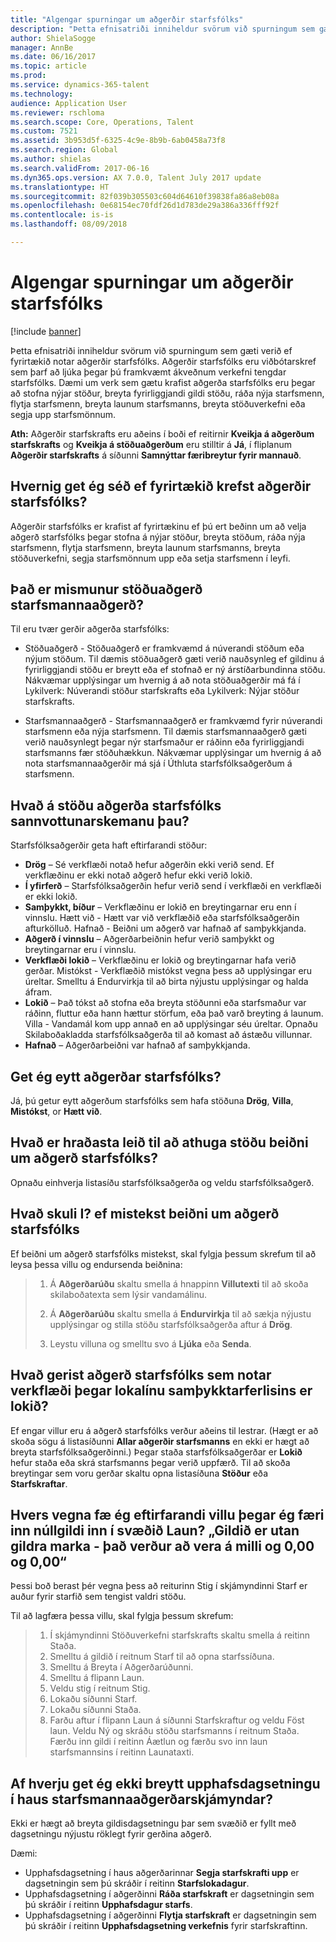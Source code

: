```yaml
---
title: "Algengar spurningar um aðgerðir starfsfólks"
description: "Þetta efnisatriði inniheldur svörum við spurningum sem gæti verið ef fyrirtækið notar aðgerðir starfsfólks. Aðgerðir starfsfólks eru viðbótarskref sem þarf að ljúka þegar þú framkvæmt ákveðnum verkefni tengdar starfsfólks."
author: ShielaSogge
manager: AnnBe
ms.date: 06/16/2017
ms.topic: article
ms.prod: 
ms.service: dynamics-365-talent
ms.technology: 
audience: Application User
ms.reviewer: rschloma
ms.search.scope: Core, Operations, Talent
ms.custom: 7521
ms.assetid: 3b953d5f-6325-4c9e-8b9b-6ab0458a73f8
ms.search.region: Global
ms.author: shielas
ms.search.validFrom: 2017-06-16
ms.dyn365.ops.version: AX 7.0.0, Talent July 2017 update
ms.translationtype: HT
ms.sourcegitcommit: 82f039b305503c604d64610f39838fa86a8eb08a
ms.openlocfilehash: 0e68154ec70fdf26d1d783de29a386a336fff92f
ms.contentlocale: is-is
ms.lasthandoff: 08/09/2018

---
```


# <a name="personnel-actions-faq"></a>Algengar spurningar um aðgerðir starfsfólks

[!include [banner](includes/banner.md)]

Þetta efnisatriði inniheldur svörum við spurningum sem gæti verið ef fyrirtækið notar aðgerðir starfsfólks. Aðgerðir starfsfólks eru viðbótarskref sem þarf að ljúka þegar þú framkvæmt ákveðnum verkefni tengdar starfsfólks. Dæmi um verk sem gætu krafist aðgerða starfsfólks eru þegar að stofna nýjar stöður, breyta fyrirliggjandi gildi stöðu, ráða nýja starfsmenn, flytja starfsmenn, breyta launum starfsmanns, breyta stöðuverkefni eða segja upp starfsmönnum.

**Ath:** Aðgerðir starfskrafts eru aðeins í boði ef reitirnir **Kveikja á aðgerðum starfskrafts** og **Kveikja á stöðuaðgerðum** eru stilltir á **Já**, í fliplanum **Aðgerðir starfskrafts** á síðunni **Samnýttar færibreytur fyrir mannauð**. 

## <a name="how-can-i-tell-if-my-organization-requires-personnel-actions"></a>Hvernig get ég séð ef fyrirtækið krefst aðgerðir starfsfólks?
Aðgerðir starfsfólks er krafist af fyrirtækinu ef þú ert beðinn um að velja aðgerð starfsfólks þegar stofna á nýjar stöður, breyta stöðum, ráða nýja starfsmenn, flytja starfsmenn, breyta launum starfsmanns, breyta stöðuverkefni, segja starfsmönnum upp eða setja starfsmenn í leyfi. 

## <a name="what-is-the-difference-between-a-position-action-and-a-worker-action"></a>Það er mismunur stöðuaðgerð starfsmannaaðgerð?
Til eru tvær gerðir aðgerða starfsfólks:

- Stöðuaðgerð - Stöðuaðgerð er framkvæmd á núverandi stöðum eða nýjum stöðum. Til dæmis stöðuaðgerð gæti verið nauðsynleg ef gildinu á fyrirliggjandi stöðu er breytt eða ef stofnað er ný árstíðarbundinna stöðu. Nákvæmar upplýsingar um hvernig á að nota stöðuaðgerðir má fá í Lykilverk: Núverandi stöður starfskrafts eða Lykilverk: Nýjar stöður starfskrafts.

- Starfsmannaaðgerð - Starfsmannaaðgerð er framkvæmd fyrir núverandi starfsmenn eða nýja starfsmenn. Til dæmis starfsmannaaðgerð gæti verið nauðsynlegt þegar nýr starfsmaður er ráðinn eða fyrirliggjandi starfsmanns fær stöðuhækkun. Nákvæmar upplýsingar um hvernig á að nota starfsmannaaðgerðir má sjá í Úthluta starfsfólksaðgerðum á starfsmenn.

## <a name="what-do-the-statuses-of-the-personnel-actions-mean"></a>Hvað á stöðu aðgerða starfsfólks sannvottunarskemanu þau?
Starfsfólksaðgerðir geta haft eftirfarandi stöður:

- **Drög** – Sé verkflæði notað hefur aðgerðin ekki verið send. Ef verkflæðinu er ekki notað aðgerð hefur ekki verið lokið.
- **Í yfirferð** – Starfsfólksaðgerðin hefur verið send í verkflæði en verkflæði er ekki lokið.
- **Samþykkt, bíður** – Verkflæðinu er lokið en breytingarnar eru enn í vinnslu. Hætt við - Hætt var við verkflæðið eða starfsfólksaðgerðin afturkölluð. Hafnað - Beiðni um aðgerð var hafnað af samþykkjanda.
- **Aðgerð í vinnslu** – Aðgerðarbeiðnin hefur verið samþykkt og breytingarnar eru í vinnslu.
- **Verkflæði lokið**  – Verkflæðinu er lokið og breytingarnar hafa verið gerðar. Mistókst - Verkflæðið mistókst vegna þess að upplýsingar eru úreltar. Smelltu á Endurvirkja til að birta nýjustu upplýsingar og halda áfram.
- **Lokið** – Það tókst að stofna eða breyta stöðunni eða starfsmaður var ráðinn, fluttur eða hann hættur störfum, eða það varð breyting á launum. Villa - Vandamál kom upp annað en að upplýsingar séu úreltar. Opnaðu Skilaboðakladda starfsfólksaðgerða til að komast að ástæðu villunnar.
- **Hafnað** – Aðgerðarbeiðni var hafnað af samþykkjanda.

## <a name="can-i-delete-a-personnel-action"></a>Get ég eytt aðgerðar starfsfólks?
Já, þú getur eytt aðgerðum starfsfólks sem hafa stöðuna **Drög**, **Villa**, **Mistókst**, or **Hætt við**.

## <a name="what-is-the-fastest-way-to-check-the-status-of-a-personnel-action-request"></a>Hvað er hraðasta leið til að athuga stöðu beiðni um aðgerð starfsfólks?
Opnaðu einhverja listasíðu starfsfólksaðgerða og veldu starfsfólksaðgerð.

## <a name="what-should-i-do-if-a-personnel-action-request-fails"></a>Hvað skuli I? ef mistekst beiðni um aðgerð starfsfólks
Ef beiðni um aðgerð starfsfólks mistekst, skal fylgja þessum skrefum til að leysa þessa villu og endursenda beiðnina:

> 1. Á **Aðgerðarúðu** skaltu smella á hnappinn **Villutexti** til að skoða skilaboðatexta sem lýsir vandamálinu.
> 
> 2. Á **Aðgerðarúðu** skaltu smella á **Endurvirkja** til að sækja nýjustu upplýsingar og stilla stöðu starfsfólksaðgerða aftur á **Drög**.
> 
> 3. Leystu villuna og smelltu svo á **Ljúka** eða **Senda**.

## <a name="what-happens-to-a-personnel-action-that-uses-workflow-when-the-final-approval-is-completed"></a>Hvað gerist aðgerð starfsfólks sem notar verkflæði þegar lokalínu samþykktarferlisins er lokið?
Ef engar villur eru á aðgerð starfsfólks verður aðeins til lestrar. (Hægt er að skoða sögu á listasíðunni **Allar aðgerðir starfsmanns** en ekki er hægt að breyta starfsfólksaðgerðinni.) Þegar staða starfsfólksaðgerðar er **Lokið** hefur staða eða skrá starfsmanns þegar verið uppfærð. Til að skoða breytingar sem voru gerðar skaltu opna listasíðuna **Stöður** eða **Starfskraftar**.

## <a name="why-do-i-receive-the-following-error-when-i-enter-a-non-zero-value-in-the-pay-rate-field-the-value-is-out-of-its-valid-range--it-much-be-between-000-and-000"></a>Hvers vegna fæ ég eftirfarandi villu þegar ég færi inn núllgildi inn í svæðið Laun? „Gildið er utan gildra marka - það verður að vera á milli og 0,00 og 0,00“
Þessi boð berast þér vegna þess að reiturinn Stig í skjámyndinni Starf er auður fyrir starfið sem tengist valdri stöðu.

Til að lagfæra þessa villu, skal fylgja þessum skrefum:

> 1. Í skjámyndinni Stöðuverkefni starfskrafts skaltu smella á reitinn Staða.  
> 2. Smelltu á gildið í reitnum Starf til að opna starfssíðuna.
> 3. Smelltu á Breyta í Aðgerðarúðunni.
> 4. Smelltu á flipann Laun.
> 5. Veldu stig í reitnum Stig.
> 6. Lokaðu síðunni Starf.
> 7. Lokaðu síðunni Staða.
> 8. Farðu aftur í flipann Laun á síðunni Starfskraftur og veldu Föst laun.  Veldu Ný og skráðu stöðu starfsmanns í reitnum Staða.  Færðu inn gildi í reitinn Áætlun og færðu svo inn laun starfsmannsins í reitinn Launataxti.

## <a name="why-cant-i-change-the-effective-date-in-the-header-of-the-worker-action-form"></a>Af hverju get ég ekki breytt upphafsdagsetningu í haus starfsmannaaðgerðarskjámyndar?
Ekki er hægt að breyta gildisdagsetningu þar sem svæðið er fyllt með dagsetningu nýjustu röklegt fyrir gerðina aðgerð.

Dæmi:

- Upphafsdagsetning í haus aðgerðarinnar **Segja starfskrafti upp** er dagsetningin sem þú skráðir í reitinn **Starfslokadagur**.
- Upphafsdagsetning í aðgerðinni **Ráða starfskraft** er dagsetningin sem þú skráðir í reitinn **Upphafsdagur starfs**.
- Upphafsdagsetning í aðgerðinni **Flytja starfskraft** er dagsetningin sem þú skráðir í reitinn **Upphafsdagsetning verkefnis** fyrir starfskraftinn.


